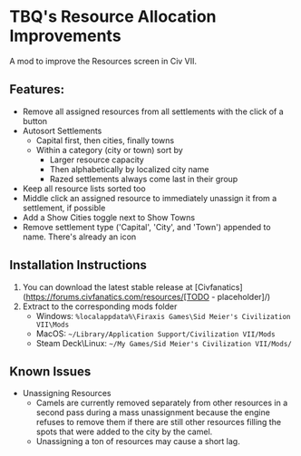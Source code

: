 # TBQ's Resource Allocation Improvements

A mod to improve the Resources screen in Civ VII.

## Features:
* Remove all assigned resources from all settlements with the click of a button
* Autosort Settlements
    * Capital first, then cities, finally towns
    * Within a category (city or town) sort by
        * Larger resource capacity
        * Then alphabetically by localized city name
        * Razed settlements always come last in their group
* Keep all resource lists sorted too
* Middle click an assigned resource to immediately unassign it from a settlement, if possible
* Add a Show Cities toggle next to Show Towns
* Remove settlement type ('Capital', 'City', and 'Town') appended to name. There's already an icon 


## Installation Instructions
1. You can download the latest stable release at [Civfanatics](https://forums.civfanatics.com/resources/[TODO - placeholder]/)
2. Extract to the corresponding mods folder
    * Windows: `%localappdata%\Firaxis Games\Sid Meier's Civilization VII\Mods`
    * MacOS: `~/Library/Application Support/Civilization VII/Mods`
    * Steam Deck\Linux: `~/My Games/Sid Meier's Civilization VII/Mods/`

## Known Issues
* Unassigning Resources
    * Camels are currently removed separately from other resources in a second pass during a mass unassignment because the engine refuses to remove them if there are still other resources filling the spots that were added to the city by the camel.
    * Unassigning a ton of resources may cause a short lag.